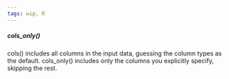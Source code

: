 ```yaml
---
tags: wip, R
---
```


##### cols_only()
cols() includes all columns in the input data, guessing the column types as the default. cols_only() includes only the columns you explicitly specify, skipping the rest.